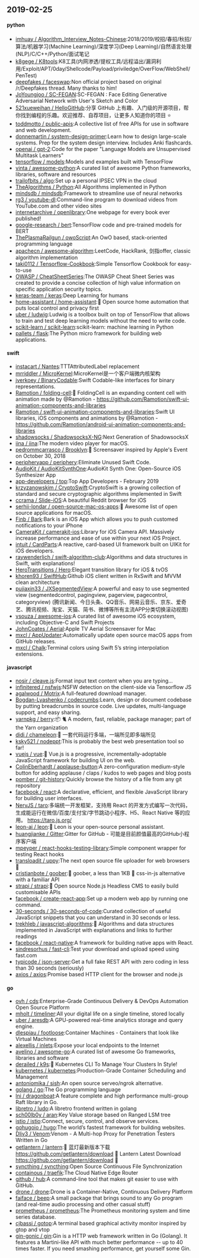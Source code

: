 ## 2019-02-25

#### python
* [imhuay / Algorithm_Interview_Notes-Chinese](https://github.com/imhuay/Algorithm_Interview_Notes-Chinese):2018/2019/校招/春招/秋招/算法/机器学习(Machine Learning)/深度学习(Deep Learning)/自然语言处理(NLP)/C/C++/Python/面试笔记
* [k8gege / K8tools](https://github.com/k8gege/K8tools):K8工具(内网渗透/提权工具/远程溢出/漏洞利用/Exploit/APT/0day/Shellcode/Payload/priviledge/OverFlow/WebShell/PenTest)
* [deepfakes / faceswap](https://github.com/deepfakes/faceswap):Non official project based on original /r/Deepfakes thread. Many thanks to him!
* [JoYoungjoo / SC-FEGAN](https://github.com/JoYoungjoo/SC-FEGAN):SC-FEGAN : Face Editing Generative Adversarial Network with User's Sketch and Color
* [521xueweihan / HelloGitHub](https://github.com/521xueweihan/HelloGitHub):分享 GitHub 上有趣、入门级的开源项目，帮你找到编程的乐趣。欢迎推荐、自荐项目，让更多人知道你的项目
⭐️
* [toddmotto / public-apis](https://github.com/toddmotto/public-apis):A collective list of free APIs for use in software and web development.
* [donnemartin / system-design-primer](https://github.com/donnemartin/system-design-primer):Learn how to design large-scale systems. Prep for the system design interview. Includes Anki flashcards.
* [openai / gpt-2](https://github.com/openai/gpt-2):Code for the paper "Language Models are Unsupervised Multitask Learners"
* [tensorflow / models](https://github.com/tensorflow/models):Models and examples built with TensorFlow
* [vinta / awesome-python](https://github.com/vinta/awesome-python):A curated list of awesome Python frameworks, libraries, software and resources
* [trailofbits / algo](https://github.com/trailofbits/algo):Set up a personal IPSEC VPN in the cloud
* [TheAlgorithms / Python](https://github.com/TheAlgorithms/Python):All Algorithms implemented in Python
* [mindsdb / mindsdb](https://github.com/mindsdb/mindsdb):Framework to streamline use of neural networks
* [rg3 / youtube-dl](https://github.com/rg3/youtube-dl):Command-line program to download videos from YouTube.com and other video sites
* [internetarchive / openlibrary](https://github.com/internetarchive/openlibrary):One webpage for every book ever published!
* [google-research / bert](https://github.com/google-research/bert):TensorFlow code and pre-trained models for BERT
* [ThePlasmaRailgun / owoScript](https://github.com/ThePlasmaRailgun/owoScript):An OwO based, stack-oriented programming language
* [apachecn / awesome-algorithm](https://github.com/apachecn/awesome-algorithm):LeetCode, HackRank, 剑指offer, classic algorithm implementation
* [taki0112 / Tensorflow-Cookbook](https://github.com/taki0112/Tensorflow-Cookbook):Simple Tensorflow Cookbook for easy-to-use
* [OWASP / CheatSheetSeries](https://github.com/OWASP/CheatSheetSeries):The OWASP Cheat Sheet Series was created to provide a concise collection of high value information on specific application security topics.
* [keras-team / keras](https://github.com/keras-team/keras):Deep Learning for humans
* [home-assistant / home-assistant](https://github.com/home-assistant/home-assistant):🏡
Open source home automation that puts local control and privacy first
* [uber / ludwig](https://github.com/uber/ludwig):Ludwig is a toolbox built on top of TensorFlow that allows to train and test deep learning models without the need to write code.
* [scikit-learn / scikit-learn](https://github.com/scikit-learn/scikit-learn):scikit-learn: machine learning in Python
* [pallets / flask](https://github.com/pallets/flask):The Python micro framework for building web applications.

#### swift
* [instacart / Nantes](https://github.com/instacart/Nantes):TTTAttributedLabel replacement
* [mrriddler / MicroKernel](https://github.com/mrriddler/MicroKernel):MicroKernel是一个客户端微内核架构
* [jverkoey / BinaryCodable](https://github.com/jverkoey/BinaryCodable):Swift Codable-like interfaces for binary representations.
* [Ramotion / folding-cell](https://github.com/Ramotion/folding-cell):📃
FoldingCell is an expanding content cell with animation made by @Ramotion - https://github.com/Ramotion/swift-ui-animation-components-and-libraries
* [Ramotion / swift-ui-animation-components-and-libraries](https://github.com/Ramotion/swift-ui-animation-components-and-libraries):Swift UI libraries, iOS components and animations by @Ramotion - https://github.com/Ramotion/android-ui-animation-components-and-libraries
* [shadowsocks / ShadowsocksX-NG](https://github.com/shadowsocks/ShadowsocksX-NG):Next Generation of ShadowsocksX
* [iina / iina](https://github.com/iina/iina):The modern video player for macOS.
* [pedrommcarrasco / Brooklyn](https://github.com/pedrommcarrasco/Brooklyn):🍎
Screensaver inspired by Apple's Event on October 30, 2018
* [peripheryapp / periphery](https://github.com/peripheryapp/periphery):Eliminate Unused Swift Code.
* [AudioKit / AudioKitSynthOne](https://github.com/AudioKit/AudioKitSynthOne):AudioKit Synth One: Open-Source iOS Synthesizer App
* [app-developers / top](https://github.com/app-developers/top):Top App Developers - February 2019
* [krzyzanowskim / CryptoSwift](https://github.com/krzyzanowskim/CryptoSwift):CryptoSwift is a growing collection of standard and secure cryptographic algorithms implemented in Swift
* [ccrama / Slide-iOS](https://github.com/ccrama/Slide-iOS):A beautiful Reddit browser for iOS
* [serhii-londar / open-source-mac-os-apps](https://github.com/serhii-londar/open-source-mac-os-apps):🚀
Awesome list of open source applications for macOS.
* [Finb / Bark](https://github.com/Finb/Bark):Bark is an iOS App which allows you to push customed notifications to your iPhone
* [CameraKit / camerakit-ios](https://github.com/CameraKit/camerakit-ios):Library for iOS Camera API. Massively increase performance and ease of use within your next iOS Project.
* [intuit / CardParts](https://github.com/intuit/CardParts):A reactive, card-based UI framework built on UIKit for iOS developers.
* [raywenderlich / swift-algorithm-club](https://github.com/raywenderlich/swift-algorithm-club):Algorithms and data structures in Swift, with explanations!
* [HeroTransitions / Hero](https://github.com/HeroTransitions/Hero):Elegant transition library for iOS & tvOS
* [khoren93 / SwiftHub](https://github.com/khoren93/SwiftHub):Github iOS client written in RxSwift and MVVM clean architecture
* [pujiaxin33 / JXSegmentedView](https://github.com/pujiaxin33/JXSegmentedView):A powerful and easy to use segmented view (segmentedcontrol, pagingview, pagerview, pagecontrol, categoryview) (腾讯新闻、今日头条、QQ音乐、网易云音乐、京东、爱奇艺、腾讯视频、淘宝、天猫、简书、微博等所有主流APP分类切换滚动视图)
* [vsouza / awesome-ios](https://github.com/vsouza/awesome-ios):A curated list of awesome iOS ecosystem, including Objective-C and Swift Projects
* [JohnCoates / Aerial](https://github.com/JohnCoates/Aerial):Apple TV Aerial Screensaver for Mac
* [mxcl / AppUpdater](https://github.com/mxcl/AppUpdater):Automatically update open source macOS apps from GitHub releases.
* [mxcl / Chalk](https://github.com/mxcl/Chalk):Terminal colors using Swift 5’s string interpolation extensions.

#### javascript
* [nosir / cleave.js](https://github.com/nosir/cleave.js):Format input text content when you are typing...
* [infinitered / nsfwjs](https://github.com/infinitered/nsfwjs):NSFW detection on the client-side via Tensorflow JS
* [agalwood / Motrix](https://github.com/agalwood/Motrix):A full-featured download manager.
* [Bogdan-Lyashenko / codecrumbs](https://github.com/Bogdan-Lyashenko/codecrumbs):Learn, design or document codebase by putting breadcrumbs in source code. Live updates, multi-language support, and easy sharing.
* [yarnpkg / berry](https://github.com/yarnpkg/berry):📦
🐈
A modern, fast, reliable, package manager; part of the Yarn organization
* [didi / chameleon](https://github.com/didi/chameleon):🦎
一套代码运行多端，一端所见即多端所见
* [ksky521 / nodeppt](https://github.com/ksky521/nodeppt):This is probably the best web presentation tool so far!
* [vuejs / vue](https://github.com/vuejs/vue):🖖
Vue.js is a progressive, incrementally-adoptable JavaScript framework for building UI on the web.
* [ColinEberhardt / applause-button](https://github.com/ColinEberhardt/applause-button):A zero-configuration medium-style button for adding applause / claps / kudos to web pages and blog posts
* [pomber / git-history](https://github.com/pomber/git-history):Quickly browse the history of a file from any git repository
* [facebook / react](https://github.com/facebook/react):A declarative, efficient, and flexible JavaScript library for building user interfaces.
* [NervJS / taro](https://github.com/NervJS/taro):多端统一开发框架，支持用 React 的开发方式编写一次代码，生成能运行在微信/百度/支付宝/字节跳动小程序、H5、React Native 等的应用。 https://taro.js.org/
* [leon-ai / leon](https://github.com/leon-ai/leon):🧠 Leon is your open-source personal assistant.
* [huangjianke / Gitter](https://github.com/huangjianke/Gitter):Gitter for GitHub - 可能是目前颜值最高的GitHub小程序客户端
* [mpeyper / react-hooks-testing-library](https://github.com/mpeyper/react-hooks-testing-library):Simple component wrapper for testing React hooks
* [transloadit / uppy](https://github.com/transloadit/uppy):The next open source file uploader for web browsers
🐶
* [cristianbote / goober](https://github.com/cristianbote/goober):🥜
goober, a less than 1KB
🎉
css-in-js alternative with a familiar API
* [strapi / strapi](https://github.com/strapi/strapi):🚀
Open source Node.js Headless CMS to easily build customisable APIs
* [facebook / create-react-app](https://github.com/facebook/create-react-app):Set up a modern web app by running one command.
* [30-seconds / 30-seconds-of-code](https://github.com/30-seconds/30-seconds-of-code):Curated collection of useful JavaScript snippets that you can understand in 30 seconds or less.
* [trekhleb / javascript-algorithms](https://github.com/trekhleb/javascript-algorithms):📝
Algorithms and data structures implemented in JavaScript with explanations and links to further readings
* [facebook / react-native](https://github.com/facebook/react-native):A framework for building native apps with React.
* [sindresorhus / fast-cli](https://github.com/sindresorhus/fast-cli):Test your download and upload speed using fast.com
* [typicode / json-server](https://github.com/typicode/json-server):Get a full fake REST API with zero coding in less than 30 seconds (seriously)
* [axios / axios](https://github.com/axios/axios):Promise based HTTP client for the browser and node.js

#### go
* [ovh / cds](https://github.com/ovh/cds):Enterprise-Grade Continuous Delivery & DevOps Automation Open Source Platform
* [mholt / timeliner](https://github.com/mholt/timeliner):All your digital life on a single timeline, stored locally
* [uber / aresdb](https://github.com/uber/aresdb):A GPU-powered real-time analytics storage and query engine.
* [dlespiau / footloose](https://github.com/dlespiau/footloose):Container Machines - Containers that look like Virtual Machines
* [alexellis / inlets](https://github.com/alexellis/inlets):Expose your local endpoints to the Internet
* [avelino / awesome-go](https://github.com/avelino/awesome-go):A curated list of awesome Go frameworks, libraries and software
* [derailed / k9s](https://github.com/derailed/k9s):🐶
Kubernetes CLI To Manage Your Clusters In Style!
* [kubernetes / kubernetes](https://github.com/kubernetes/kubernetes):Production-Grade Container Scheduling and Management
* [antoniomika / sish](https://github.com/antoniomika/sish):An open source serveo/ngrok alternative.
* [golang / go](https://github.com/golang/go):The Go programming language
* [lni / dragonboat](https://github.com/lni/dragonboat):A feature complete and high performance multi-group Raft library in Go.
* [libretro / ludo](https://github.com/libretro/ludo):A libretro frontend written in golang
* [sch00lb0y / aran](https://github.com/sch00lb0y/aran):Key Value storage based on Ranged LSM tree
* [istio / istio](https://github.com/istio/istio):Connect, secure, control, and observe services.
* [gohugoio / hugo](https://github.com/gohugoio/hugo):The world’s fastest framework for building websites.
* [Dliv3 / Venom](https://github.com/Dliv3/Venom):Venom - A Multi-hop Proxy for Penetration Testers Written in Go
* [getlantern / lantern](https://github.com/getlantern/lantern):🔴
蓝灯最新版本下载 https://github.com/getlantern/download
🔴
Lantern Latest Download https://github.com/getlantern/download
🔴
* [syncthing / syncthing](https://github.com/syncthing/syncthing):Open Source Continuous File Synchronization
* [containous / traefik](https://github.com/containous/traefik):The Cloud Native Edge Router
* [github / hub](https://github.com/github/hub):A command-line tool that makes git easier to use with GitHub.
* [drone / drone](https://github.com/drone/drone):Drone is a Container-Native, Continuous Delivery Platform
* [faiface / beep](https://github.com/faiface/beep):A small package that brings sound to any Go program (and real-time audio processing and other casual stuff)
* [prometheus / prometheus](https://github.com/prometheus/prometheus):The Prometheus monitoring system and time series database.
* [cjbassi / gotop](https://github.com/cjbassi/gotop):A terminal based graphical activity monitor inspired by gtop and vtop
* [gin-gonic / gin](https://github.com/gin-gonic/gin):Gin is a HTTP web framework written in Go (Golang). It features a Martini-like API with much better performance -- up to 40 times faster. If you need smashing performance, get yourself some Gin.
